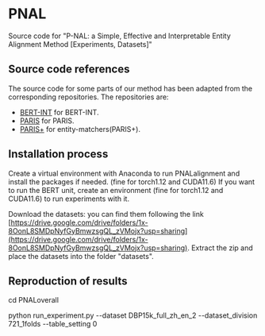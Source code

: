 # PNAL
Source code for "P-NAL: a Simple, Effective and Interpretable Entity Alignment Method [Experiments, Datasets]"

## Source code references
The source code for some parts of our method has been adapted from the corresponding repositories. 
The repositories are:
- [BERT-INT](https://github.com/kosugi11037/bert-int) for BERT-INT.
- [PARIS](https://github.com/dig-team/PARIS) for PARIS.
- [PARIS+](https://github.com/epfl-dlab/entity-matchers) for entity-matchers(PARIS+).

## Installation process

Create a virtual environment with Anaconda to run PNALalignment and install the packages if needed. (fine for torch1.12 and CUDA11.6)
If you want to run the BERT unit, create an environment (fine for torch1.12 and CUDA11.6) to run experiments with it.

Download the datasets: you can find them following the link [https://drive.google.com/drive/folders/1x-8OonL8SMDpNyfGyBmwzsgQL_zVMojx?usp=sharing](https://drive.google.com/drive/folders/1x-8OonL8SMDpNyfGyBmwzsgQL_zVMojx?usp=sharing). 
  Extract the zip and place the datasets into the folder "datasets".

## Reproduction of results

cd PNALoverall

python run_experiment.py --dataset DBP15k_full_zh_en_2 --dataset_division 721_1folds --table_setting 0


